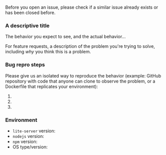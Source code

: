Before you open an issue, please check if a similar issue already exists or has been closed before.

### A descriptive title
The behavior you expect to see, and the actual behavior...

For feature requests, a description of the problem you're trying to solve, including *why* you think this is a problem.

### Bug repro steps
Please give us an isolated way to reproduce the behavior (example: GitHub repository with code that anyone can clone to observe the problem, or a Dockerfile that replicates your environment):

1.
2.
3.

### Environment
- `lite-server` version:
- `nodejs` version:
- `npm` version:
- OS type/version:
